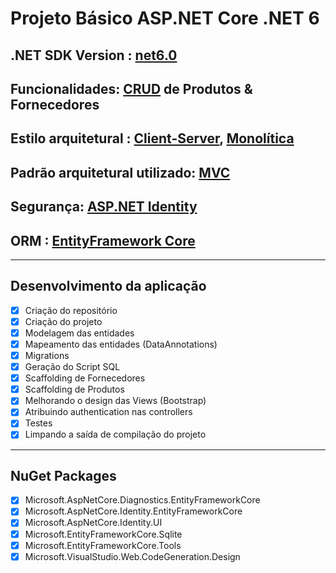 ﻿# Projeto Básico ASP.NET Core .NET 6

## .NET SDK Version : [net6.0](https://dotnet.microsoft.com/en-us/download/dotnet/6.0)

## Funcionalidades: [CRUD](https://pt.wikipedia.org/wiki/CRUD) de Produtos & Fornecedores

## Estilo arquitetural : [Client-Server](https://pt.wikipedia.org/wiki/Modelo_cliente%E2%80%93servidor), [Monolítica](https://pt.wikipedia.org/wiki/Aplica%C3%A7%C3%A3o_monol%C3%ADtica)

## Padrão arquitetural utilizado: [MVC](https://pt.wikipedia.org/wiki/MVC)

## Segurança: [ASP.NET Identity](https://docs.microsoft.com/en-US/aspnet/identity/overview/getting-started/introduction-to-aspnet-identity)

## ORM : [EntityFramework Core](https://pt.wikipedia.org/wiki/Entity_Framework)

---

## Desenvolvimento da aplicação
- [x] Criação do repositório
- [x] Criação do projeto
- [x] Modelagem das entidades
- [x] Mapeamento das entidades (DataAnnotations)
- [x] Migrations
- [x] Geração do Script SQL
- [x] Scaffolding de Fornecedores
- [x] Scaffolding de Produtos
- [x] Melhorando o design das Views (Bootstrap)
- [x] Atribuindo authentication nas controllers
- [x] Testes
- [x] Limpando a saída de compilação do projeto
  
---

## NuGet Packages

- [x] Microsoft.AspNetCore.Diagnostics.EntityFrameworkCore
- [x] Microsoft.AspNetCore.Identity.EntityFrameworkCore
- [x] Microsoft.AspNetCore.Identity.UI
- [x] Microsoft.EntityFrameworkCore.Sqlite
- [x] Microsoft.EntityFrameworkCore.Tools
- [x] Microsoft.VisualStudio.Web.CodeGeneration.Design
